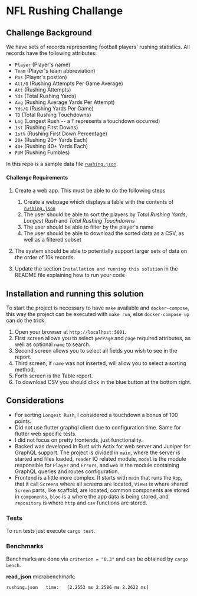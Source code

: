 # NFL Rushing Challange

## Challenge Background
We have sets of records representing football players' rushing statistics. All records have the following attributes:
* `Player` (Player's name)
* `Team` (Player's team abbreviation)
* `Pos` (Player's postion)
* `Att/G` (Rushing Attempts Per Game Average)
* `Att` (Rushing Attempts)
* `Yds` (Total Rushing Yards)
* `Avg` (Rushing Average Yards Per Attempt)
* `Yds/G` (Rushing Yards Per Game)
* `TD` (Total Rushing Touchdowns)
* `Lng` (Longest Rush -- a `T` represents a touchdown occurred)
* `1st` (Rushing First Downs)
* `1st%` (Rushing First Down Percentage)
* `20+` (Rushing 20+ Yards Each)
* `40+` (Rushing 40+ Yards Each)
* `FUM` (Rushing Fumbles)

In this repo is a sample data file [`rushing.json`](/rushing.json).

#### Challenge Requirements
1. Create a web app. This must be able to do the following steps
    1. Create a webpage which displays a table with the contents of [`rushing.json`](/rushing.json)
    2. The user should be able to sort the players by _Total Rushing Yards_, _Longest Rush_ and _Total Rushing Touchdowns_
    3. The user should be able to filter by the player's name
    4. The user should be able to download the sorted data as a CSV, as well as a filtered subset
    
2. The system should be able to potentially support larger sets of data on the order of 10k records.

3. Update the section `Installation and running this solution` in the README file explaining how to run your code


## Installation and running this solution

To start the project is necessary to have `make` available and `docker-compose`, this way the project can be executed with `make run`, else `docker-compose up` can do the trick.
1. Open your browser at `http://localhost:5001`.
2. First screen allows you to select `perPage` and `page` required attributes, as well as optional `name` to search.
3. Second screen allows you to select all fields you wish to see in the report.
4. Third screen, if `name` was not inserted, will allow you to select a sorting method.
5. Forth screen is the Table report.
6. To download CSV you should click in the blue button at the bottom right.

## Considerations
* For sorting `Longest Rush`, I considered a touchdown a bonus of 100 points.
* Did not use flutter graphql client due to configuration time. Same for flutter web specific tests.
* I did not focus on pretty frontends, just functionality.
* Backed was developed in Rust with Actix for web server and Juniper for GraphQL support. The project is divided in `main`, where the server is started and files loaded, `reader` IO related module, `model` is the module responsible for `Player` and `Errors`, and `web` is the module containing GraphQL queries and routes configuration.
* Frontend is a little more complex. It starts with `main` that runs the `App`, that it call `Screens` where all screens are located, `Views` is where shared `Screen` parts, like scaffold, are located, common components are stored in `components`, `bloc` is a where the app data is being stored, and `repository` is where `http` and `csv` functions are stored.

### Tests
To run tests just execute `cargo test`.

### Benchmarks
Benchmarks are done via `criterion = "0.3"` and can be obtained by `cargo bench`.

**read_json** microbenchmark:
```
rushing.json   time:   [2.2553 ms 2.2586 ms 2.2622 ms]
```


